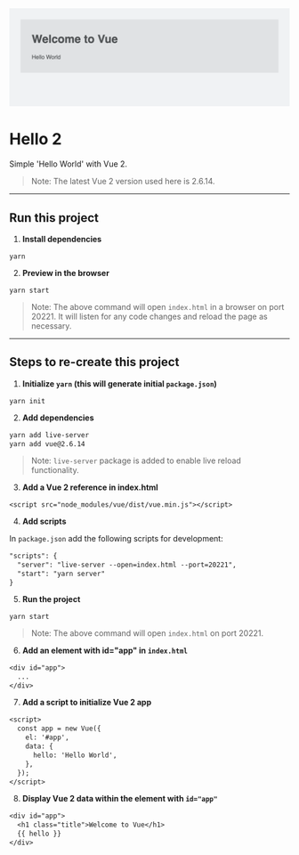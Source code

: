 <img src="screenshot.png" alt="" style="margin: 0 auto; max-width: 100%;" />


# Hello 2

Simple 'Hello World' with Vue 2.

> Note: The latest Vue 2 version used here is 2.6.14.

---

## Run this project

1. **Install dependencies**

```
yarn
````


2. **Preview in the browser**

```
yarn start
````

> Note: The above command will open `index.html` in a browser on port 20221. It will listen for any code changes and reload the page as necessary.

---

## Steps to re-create this project

1. **Initialize `yarn` (this will generate initial `package.json`)**

```
yarn init
````


2. **Add dependencies**

```
yarn add live-server
yarn add vue@2.6.14
```

> Note: `live-server` package is added to enable live reload functionality.


3. **Add a Vue 2 reference in index.html**

```
<script src="node_modules/vue/dist/vue.min.js"></script>
```


4. **Add scripts**

In `package.json` add the following scripts for development:

```
"scripts": {
  "server": "live-server --open=index.html --port=20221",
  "start": "yarn server"
}
```


5. **Run the project**

```
yarn start
```

> Note: The above command will open `index.html` on port 20221.


6. **Add an element with id="app" in `index.html`**

```
<div id="app">
  ...
</div>
```


7. **Add a script to initialize Vue 2 app**

```
<script>
  const app = new Vue({
    el: '#app',
    data: {
      hello: 'Hello World',
    },
  });
</script>
```


8. **Display Vue 2 data within the element with `id="app"`**

```
<div id="app">
  <h1 class="title">Welcome to Vue</h1>
  {{ hello }}
</div>
```
